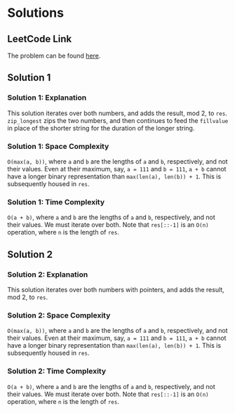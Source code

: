 # Solutions

## LeetCode Link

The problem can be found [here](https://leetcode.com/problems/add-binary/).

## Solution 1

### Solution 1: Explanation

This solution iterates over both numbers, and adds the
result, mod 2, to `res`. `zip_longest` zips the two numbers,
and then continues to feed the `fillvalue` in place of the shorter
string for the duration of the longer string.

### Solution 1: Space Complexity

`O(max(a, b))`, where `a` and `b` are the lengths of `a` and `b`, respectively,
and not their values. Even at their maximum, say, `a = 111` and `b = 111`,
`a + b` cannot have a longer binary representation than `max(len(a), len(b)) + 1`.
This is subsequently housed in `res`.

### Solution 1: Time Complexity

`O(a + b)`, where `a` and `b` are the lengths of `a` and `b`, respectively,
and not their values. We must iterate over both. Note that `res[::-1]` is
an `O(n)` operation, where `n` is the length of `res`.

## Solution 2

### Solution 2: Explanation

This solution iterates over both numbers with pointers, and adds the
result, mod 2, to `res`.

### Solution 2: Space Complexity

`O(max(a, b))`, where `a` and `b` are the lengths of `a` and `b`, respectively,
and not their values. Even at their maximum, say, `a = 111` and `b = 111`,
`a + b` cannot have a longer binary representation than `max(len(a), len(b)) + 1`.
This is subsequently housed in `res`.

### Solution 2: Time Complexity

`O(a + b)`, where `a` and `b` are the lengths of `a` and `b`, respectively,
and not their values. We must iterate over both. Note that `res[::-1]` is
an `O(n)` operation, where `n` is the length of `res`.
